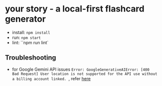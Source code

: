 # your story - a local-first flashcard generator

- install: `npm install`
- run: `npm start`
- lint: ``npm run lint`

## Troubleshooting
- for Google Gemini API issues `Error: GoogleGenerativeAIError: [400 Bad Request] User location is not supported for the API use without a billing account linked.
`, refer [here](https://github.com/google-gemini/cookbook/issues/135)


